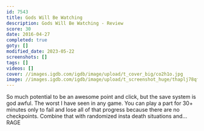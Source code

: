 ```yaml
---
id: 7543
title: Gods Will Be Watching
description: Gods Will Be Watching - Review
score: 30
date: 2016-04-27
completed: true
goty: []
modified_date: 2023-05-22
screenshots: []
tags: []
videos: []
cover: //images.igdb.com/igdb/image/upload/t_cover_big/co2h1o.jpg
image: //images.igdb.com/igdb/image/upload/t_screenshot_huge/thaplj78qftvrt15hlgt.jpg
---
```

So much potential to be an awesome point and click, but the save system is god awful. The worst I have seen in any game. You can play a part for 30+ minutes only to fail and lose all of that progress because there are no checkpoints. Combine that with randomized insta death situations and... RAGE